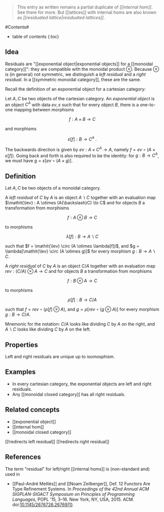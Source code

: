 
> This entry as written remains a partial duplicate of *[[internal hom]]*. See there for more. But [[lattices]] with internal homs are also known as *[[residuated lattice|residuated lattices]]*.

#Contents#
* table of contents
{:toc}

## Idea

Residuals are "[[exponential object|exponential objects]] for a [[monoidal category]]": they are compatible with the monoidal product $\otimes$. Because $\otimes$ is (in general) not symmetric, we distinguish a *left residual* and a *right residual*. In a [[symmetric monoidal category]], these are the same.

Recall the definition of an exponential object for a cartesian category:

Let $A,C$ be two objects of the cartesian category. An _exponential object_ is an object $C^A$ with data $\mathit{ev},\varepsilon$ such that for every object $B$, there is a one-to-one mapping between morphisms

$$ f : A \times B \to C $$

and morphisms

$$ \varepsilon[f] : B \to C^A \; . $$

The backwards direction is given by $\mathit{ev} : A \times C^A \to A$, namely $f = \mathit{ev} \circ (A \times \varepsilon[f])$. Going back and forth is also required to be the identity: for $g : B \to C^A$, we must have $g = \varepsilon[ev \circ (A \times g)]$.

## Definition

Let $A,C$ be two objects of a monoidal category.

A _left residual_ of $C$ by $A$ is an object $A{\backslash}C$ together with an evaluation map $\mathit{\lev} : A \otimes (A{\backslash}C) \to C$ and for objects $B$ a transformation from morphisms

$$ f : A \otimes B \to C $$

to morphisms

$$ \lambda[f] : B \to A{\backslash}C $$

such that $f = \mathit{\lev} \circ (A \otimes \lambda[f])$, and $g = \lambda[\mathit{\lev} \circ (A \otimes g)]$ for every morphism $g : B \to A{\backslash}C$.

A _right residual_ of $C$ by $A$ is an object $C{/}A$ together with an evaluation map $\mathit{rev} : (C{/}A) \otimes A \to C$ and for objects $B$ a transformation from morphisms

$$ f : B \otimes A \to C $$

to morphisms

$$ \rho[f] : B \to C{/}A $$

such that $f = \mathit{rev} \circ (\rho[f] \otimes A)$, and $g = \rho[\mathit{rev} \circ (g \otimes A)]$ for every morphism $g : B \to C{/}A$.


Mnemonic for the notation: $C{/}A$ looks like dividing $C$ by $A$ on the right, and $A{\backslash}C$ looks like dividing $C$ by $A$ on the left.

## Properties

Left and right residuals are unique up to isomosphism.

## Examples

* In every cartesian category, the exponential objects are left and right residuals.
* Any [[monoidal closed category]] has all right residuals.

## Related concepts

* [[exponential object]]
* [[internal hom]]
* [[monoidal closed category]]

[[!redirects left residual]]
[[!redirects right residual]]

## References

The term "residual" for left/right [[internal homs]] is (non-standard and) used in 

* [[Paul-André Melliès]] and [[Noam Zeilberger]], Def. 12 Functors Are Type Refinement Systems. In _Proceedings of the 42nd Annual ACM SIGPLAN-SIGACT Symposium on Principles of Programming Languages_, POPL '15, 3&#8211;16. New York, NY, USA, 2015. ACM. doi:[10.1145/2676726.2676970](http://doi.acm.org/10.1145/2676726.2676970).
